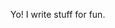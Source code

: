 Yo! I write stuff for fun.

<!---
Shiroban/Shiroban is a ✨ special ✨ repository because its `README.md` (this file) appears on your GitHub profile.
You can click the Preview link to take a look at your changes.
--->
